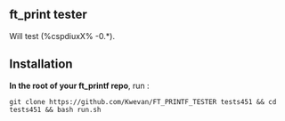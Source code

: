 ## ft_print tester
Will test (%cspdiuxX% -0.*).

## Installation
**In the root of your ft_printf repo**, run :

```
git clone https://github.com/Kwevan/FT_PRINTF_TESTER tests451 && cd tests451 && bash run.sh
```

